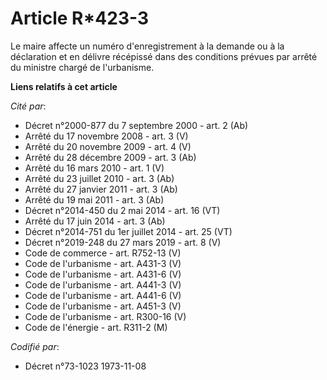 # Article R*423-3

Le maire affecte un numéro d'enregistrement à la demande ou à la déclaration et en délivre récépissé dans des conditions
prévues par arrêté du ministre chargé de l'urbanisme.

**Liens relatifs à cet article**

_Cité par_:

  - Décret n°2000-877 du 7 septembre 2000 - art. 2 (Ab)
  - Arrêté du 17 novembre 2008 - art. 3 (V)
  - Arrêté du 20 novembre 2009 - art. 4 (V)
  - Arrêté du 28 décembre 2009 - art. 3 (Ab)
  - Arrêté du 16 mars 2010 - art. 1 (V)
  - Arrêté du 23 juillet 2010 - art. 3 (Ab)
  - Arrêté du 27 janvier 2011 - art. 3 (Ab)
  - Arrêté du 19 mai 2011 - art. 3 (Ab)
  - Décret n°2014-450 du 2 mai 2014 - art. 16 (VT)
  - Arrêté du 17 juin 2014 - art. 3 (Ab)
  - Décret n°2014-751 du 1er juillet 2014 - art. 25 (VT)
  - Décret n°2019-248 du 27 mars 2019 - art. 8 (V)
  - Code de commerce - art. R752-13 (V)
  - Code de l'urbanisme - art. A431-3 (V)
  - Code de l'urbanisme - art. A431-6 (V)
  - Code de l'urbanisme - art. A441-3 (V)
  - Code de l'urbanisme - art. A441-6 (V)
  - Code de l'urbanisme - art. A451-3 (V)
  - Code de l'urbanisme - art. R300-16 (V)
  - Code de l'énergie - art. R311-2 (M)

_Codifié par_:

  - Décret n°73-1023 1973-11-08
